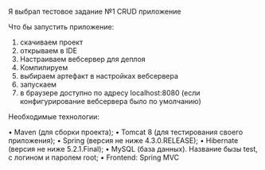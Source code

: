    
  Я выбрал тестовое задание №1 CRUD приложение
  
  
  Что бы запустить приложение:
  1) скачиваем проект
  2) открываем в IDE
  3) Настраиваем вебсервер для деплоя
  4) Компилируем
  5) выбираем артефакт в настройках вебсервера
  6) запускаем  
  7) в браузере доступно по адресу localhost:8080
  (если конфигурирование вебсервера было по умолчанию)
  
  Необходимые технологии:
  
   • Maven (для сборки проекта);
   • Tomcat 8 (для тестирования своего приложения);
   • Spring (версия не ниже 4.3.0.RELEASE);
   • Hibernate (версия не ниже 5.2.1.Final);
   • MySQL (база данных).
  Название бызы test, с логином и паролем root;
   • Frontend: Spring MVC 
  
  
